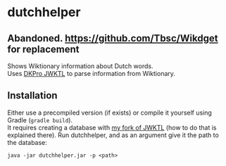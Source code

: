 # dutchhelper

## Abandoned. https://github.com/Tbsc/Wikdget for replacement

Shows Wiktionary information about Dutch words.  
Uses [DKPro JWKTL](https://dkpro.github.io/dkpro-jwktl) to parse information from Wiktionary.

## Installation

Either use a precompiled version (if exists) or compile it yourself using Gradle (`gradle build`).  
It requires creating a database with [my fork of JWKTL](https://github.com/Tbsc/dkpro-jwktl) (how to do that is explained there).
Run dutchhelper, and as an argument give it the path to the database:  
```
java -jar dutchhelper.jar -p <path>
```
